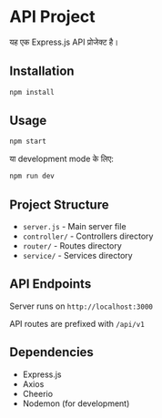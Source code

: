 # API Project

यह एक Express.js API प्रोजेक्ट है।

## Installation

```bash
npm install
```

## Usage

```bash
npm start
```

या development mode के लिए:

```bash
npm run dev
```

## Project Structure

- `server.js` - Main server file
- `controller/` - Controllers directory
- `router/` - Routes directory  
- `service/` - Services directory

## API Endpoints

Server runs on `http://localhost:3000`

API routes are prefixed with `/api/v1`

## Dependencies

- Express.js
- Axios
- Cheerio
- Nodemon (for development)
